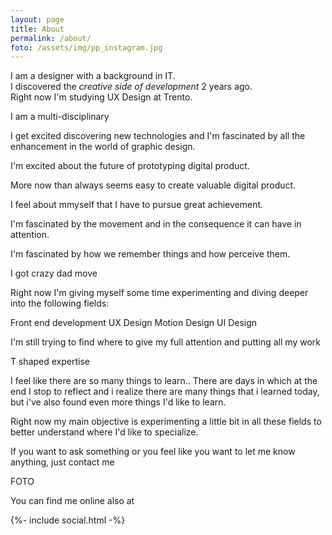 ```yaml
---
layout: page
title: About
permalink: /about/
foto: /assets/img/pp_instagram.jpg
---
```


I am a designer with a background in IT. <br>
I discovered the *creative side of development* 2 years ago.<br>
Right now I'm studying UX Design at Trento.

I am a multi-disciplinary 

I get excited discovering new technologies and I'm fascinated by all the enhancement in the world of graphic design.

I'm excited about the future of prototyping digital product.


More now than always seems easy to create valuable digital product.

I feel about mmyself that I have to pursue great achievement.

I'm fascinated by the movement and in the consequence it can have in attention.

I'm fascinated by how we remember things and how perceive them.

I got crazy dad move



Right now I'm giving myself some time experimenting and diving deeper into the following fields: 

Front end development
UX Design
Motion Design
UI Design

I'm still trying to find where to give my full attention and putting all my work

T shaped expertise


I feel like there are so many things to learn.. There are days in which at the end I stop to reflect and i realize there are many things that i learned today, but i've also found even more things I'd like to learn.

Right now my main objective is experimenting a little bit in all these fields to better understand where I'd like to specialize.


If you want to ask something or you feel like you want to let me know anything, just contact me


FOTO


You can find me online also at 
<div class="social-links">
  {%- include social.html -%}
</div>


